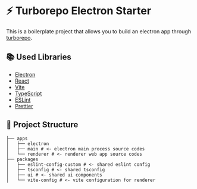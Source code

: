 # ⚡ Turborepo Electron Starter

This is a boilerplate project that allows you to build an electron app through [turborepo](https://turbo.build/repo).

## 📚 Used Libraries

- [Electron](https://www.electronjs.org/)
- [React](https://reactjs.org/)
- [Vite](https://vitejs.dev/)
- [TypeScript](https://www.typescriptlang.org/)
- [ESLint](https://eslint.org/)
- [Prettier](https://prettier.io/)

## 🌳 Project Structure

```
├── apps 
│   ├── electron
│   ├── main # <- electron main process source codes
│   └── renderer # <- renderer web app source codes
├── packages
│   ├── eslint-config-custom # <- shared eslint config
│   ├── tsconfig # <- shared tsconfig
│   ├── ui # <- shared ui components
│   └── vite-config # <- vite configuration for renderer
```
